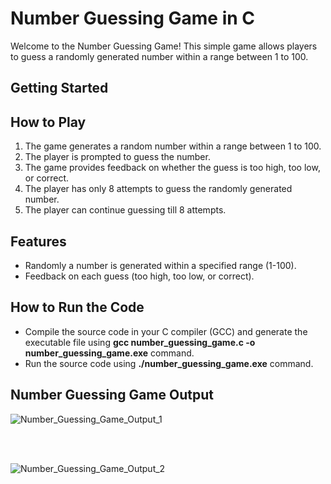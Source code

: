 # Number Guessing Game in C

Welcome to the Number Guessing Game! This simple game allows players to guess a randomly generated number within a range between 1 to 100.

## Getting Started

## How to Play

1. The game generates a random number within a range between 1 to 100.
2. The player is prompted to guess the number.
3. The game provides feedback on whether the guess is too high, too low, or correct.
4. The player has only 8 attempts to guess the randomly generated number.
5. The player can continue guessing till 8 attempts.

## Features

- Randomly a number is generated within a specified range (1-100).
- Feedback on each guess (too high, too low, or correct).


## How to Run the Code

- Compile the source code in your C compiler (GCC) and generate the executable file using **gcc number_guessing_game.c -o number_guessing_game.exe** command.
- Run the source code using **./number_guessing_game.exe** command.

## Number Guessing Game Output

![Number_Guessing_Game_Output_1](https://github.com/Harini-Hardageri/Number_Guessing_Game_in_C/assets/97775653/29b16c71-1694-489f-92a7-25b9bda08682)

<br>
<br>

![Number_Guessing_Game_Output_2](https://github.com/Harini-Hardageri/Number_Guessing_Game_in_C/assets/97775653/edacb29c-310a-4fcd-9260-bc12431e48af)

